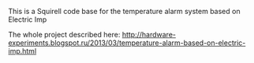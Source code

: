 This is a Squirell code base for the temperature alarm system based on Electric Imp

The whole project described here: http://hardware-experiments.blogspot.ru/2013/03/temperature-alarm-based-on-electric-imp.html
